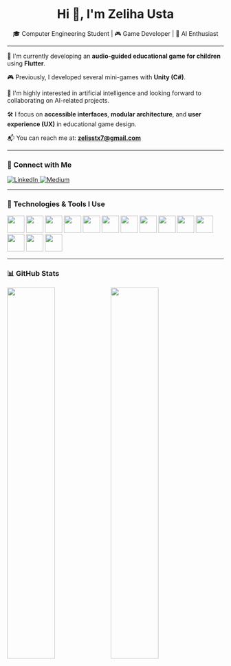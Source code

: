 <h1 align="center">Hi 👋, I'm Zeliha Usta</h1>

<p align="center">
🎓 Computer Engineering Student | 🎮 Game Developer | 🤖 AI Enthusiast
</p>

---

🌟 I'm currently developing an **audio-guided educational game for children** using **Flutter**.

🎮 Previously, I developed several mini-games with **Unity (C#)**.

🤖 I'm highly interested in artificial intelligence and looking forward to collaborating on AI-related projects.

🛠️ I focus on **accessible interfaces**, **modular architecture**, and **user experience (UX)** in educational game design.

📬 You can reach me at: **zelisstx7@gmail.com**

---

### 🔗 Connect with Me

<p align="left">
  <a href="https://www.linkedin.com/in/zeliha-usta/" target="_blank">
    <img src="https://img.shields.io/badge/LinkedIn-blue?style=for-the-badge&logo=linkedin&logoColor=white" alt="LinkedIn" />
  </a>
  <a href="https://medium.com/@zelisstx7" target="_blank">
    <img src="https://img.shields.io/badge/Medium-black?style=for-the-badge&logo=medium&logoColor=white" alt="Medium" />
  </a>
</p>

---

### 🧰 Technologies & Tools I Use

<p align="left">
  <img src="https://cdn.jsdelivr.net/gh/devicons/devicon/icons/flutter/flutter-original.svg" width="40"/>
  <img src="https://cdn.jsdelivr.net/gh/devicons/devicon/icons/dart/dart-original.svg" width="40"/>
  <img src="https://cdn.jsdelivr.net/gh/devicons/devicon/icons/unity/unity-original.svg" width="40"/>
  <img src="https://cdn.jsdelivr.net/gh/devicons/devicon/icons/csharp/csharp-original.svg" width="40"/>
  <img src="https://cdn.jsdelivr.net/gh/devicons/devicon/icons/c/c-original.svg" width="40"/>
  <img src="https://cdn.jsdelivr.net/gh/devicons/devicon/icons/php/php-original.svg" width="40"/>
  <img src="https://cdn.jsdelivr.net/gh/devicons/devicon/icons/bootstrap/bootstrap-original.svg" width="40"/>
  <img src="https://cdn.jsdelivr.net/gh/devicons/devicon/icons/postgresql/postgresql-original.svg" width="40"/>
  <img src="https://cdn.jsdelivr.net/gh/devicons/devicon/icons/docker/docker-original.svg" width="40"/>
  <img src="https://cdn.jsdelivr.net/gh/devicons/devicon/icons/git/git-original.svg" width="40"/>
  <img src="https://cdn.jsdelivr.net/gh/devicons/devicon/icons/bash/bash-original.svg" width="40"/>
  <img src="https://www.vectorlogo.zone/logos/getpostman/getpostman-icon.svg" width="40"/>
  <img src="https://cdn.jsdelivr.net/gh/devicons/devicon/icons/github/github-original.svg" width="40"/>
   <img src="https://cdn.jsdelivr.net/gh/devicons/devicon/icons/python/python-original.svg" width="40"/>
</p>

---

### 📊 GitHub Stats

<p align="left">
  <img src="https://github-readme-stats.vercel.app/api?username=zelihausta&show_icons=true&theme=tokyonight" width="47%" />
  <img src="https://github-readme-stats.vercel.app/api/top-langs/?username=zelihausta&layout=compact&theme=tokyonight" width="47%" />
</p>

